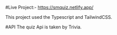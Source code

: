 #Live Project:- 
https://smquiz.netlify.app/

This project used the Typescript and TailwindCSS.

#API
The quiz Api is taken by Trivia.
